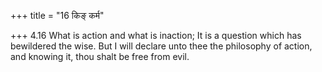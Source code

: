 +++
title = "16 किङ् कर्म"

+++
4.16 What is action and what is inaction; It is a question which has
bewildered the wise. But I will declare unto thee the philosophy of
action, and knowing it, thou shalt be free from evil.
